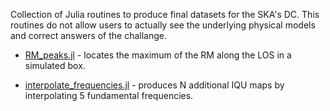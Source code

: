 Collection of Julia routines to produce final datasets for the SKA's DC.
This routines do not allow users to actually see the underlying physical models and correct answers of the challange. 

* [RM_peaks.jl](https://github.com/FrancoVazza/JULIA/SKA_DC/RM_peaks.jl) - locates the maximum of the RM along the LOS in a simulated box.

* [interpolate_frequencies.jl](https://github.com/FrancoVazza/JULIA/SKA_DC/interpolate_frequencies.jl) - produces N additional IQU maps by interpolating 5 fundamental frequencies. 
